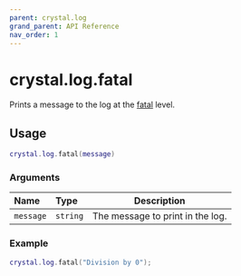 ```yaml
---
parent: crystal.log
grand_parent: API Reference
nav_order: 1
---
```


# crystal.log.fatal

Prints a message to the log at the [fatal](verbosity) level.

## Usage

```lua
crystal.log.fatal(message)
```

### Arguments

| Name      | Type     | Description                      |
| :-------- | :------- | -------------------------------- |
| `message` | `string` | The message to print in the log. |

### Example

```lua
crystal.log.fatal("Division by 0");
```
